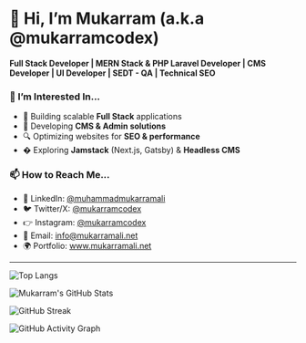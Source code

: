 # 👋 Hi, I’m Mukarram (a.k.a @mukarramcodex)  
**Full Stack Developer | MERN Stack & PHP Laravel Developer | CMS Developer | UI Developer | SEDT - QA | Technical SEO**  

### 👀 I’m Interested In...  
- 🚀 Building scalable **Full Stack** applications  
- 📝 Developing **CMS & Admin solutions**  
- 🔍 Optimizing websites for **SEO & performance**  
- � Exploring **Jamstack** (Next.js, Gatsby) & **Headless CMS**  

### 📫 How to Reach Me...  
- 💼 LinkedIn: [@muhammadmukarramali](https://www.linkedin.com/in/muhammadmukarramali/) 
- 🐦 Twitter/X: [@mukarramcodex](https://x.com/mukarramcodex)
- 👉 Instagram: [@mukarramcodex](https://www.instagram.com/mukarramcodex/)
- 📧 Email: info@mukarramali.net  
- 🌍 Portfolio: www.mukarramali.net

---

<!---
mukarramcodex/mukarramcodex is a ✨ special ✨ repository because its `README.md` (this file) appears on your GitHub profile.
--->
![Top Langs](https://github-readme-stats.vercel.app/api/top-langs/?username=mukarramcodex&layout=compact&theme=radical)

![Mukarram's GitHub Stats](https://github-readme-stats.vercel.app/api?username=mukarramcodex&show_icons=true&theme=radical)  

 
![GitHub Streak](https://streak-stats.demolab.com/?user=mukarramcodex&theme=radical)  

![GitHub Activity Graph](https://github-readme-activity-graph.vercel.app/graph?username=mukarramcodex&theme=react-dark)

